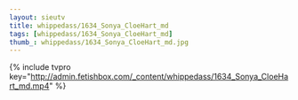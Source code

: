 ```yaml
--- 
layout: sieutv
title: whippedass/1634_Sonya_CloeHart_md
tags: [whippedass/1634_Sonya_CloeHart_md]
thumb_: whippedass/1634_Sonya_CloeHart_md.jpg
---
```

{% include tvpro key="http://admin.fetishbox.com/_content/whippedass/1634_Sonya_CloeHart_md.mp4" %} 
